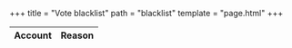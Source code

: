 +++
title = "Vote blacklist"
path = "blacklist"
template = "page.html"
+++
<script src="../js/global.js" defer></script>
<script src="../js/delegate.js" defer></script>
<script src="../js/shareholders.js" defer></script>

<table id="blacklist-table" class="display">
  <thead>
    <tr>
      <th>Account</th>
      <th>Reason</th>
    </tr>
  </thead>
  <tbody

  </tbody>
</table>

<script>
  window.onload = function(){ drawBlacklist(); };
</script>

